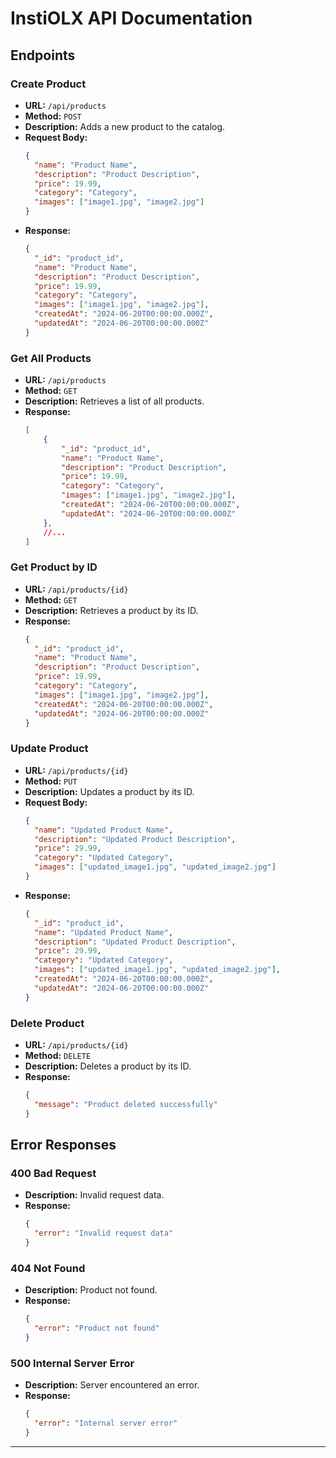 # InstiOLX API Documentation

## Endpoints

### Create Product

- **URL:** `/api/products`
- **Method:** `POST`
- **Description:** Adds a new product to the catalog.
- **Request Body:**
  ```json
  {
    "name": "Product Name",
    "description": "Product Description",
    "price": 19.99,
    "category": "Category",
    "images": ["image1.jpg", "image2.jpg"]
  }
  ```
- **Response:**
  ```json
  {
    "_id": "product_id",
    "name": "Product Name",
    "description": "Product Description",
    "price": 19.99,
    "category": "Category",
    "images": ["image1.jpg", "image2.jpg"],
    "createdAt": "2024-06-20T00:00:00.000Z",
    "updatedAt": "2024-06-20T00:00:00.000Z"
  }
  ```

### Get All Products

- **URL:** `/api/products`
- **Method:** `GET`
- **Description:** Retrieves a list of all products.
- **Response:**
  ```json
  [
      {
          "_id": "product_id",
          "name": "Product Name",
          "description": "Product Description",
          "price": 19.99,
          "category": "Category",
          "images": ["image1.jpg", "image2.jpg"],
          "createdAt": "2024-06-20T00:00:00.000Z",
          "updatedAt": "2024-06-20T00:00:00.000Z"
      },
      //...
  ]
  ```

### Get Product by ID

- **URL:** `/api/products/{id}`
- **Method:** `GET`
- **Description:** Retrieves a product by its ID.
- **Response:**
  ```json
  {
    "_id": "product_id",
    "name": "Product Name",
    "description": "Product Description",
    "price": 19.99,
    "category": "Category",
    "images": ["image1.jpg", "image2.jpg"],
    "createdAt": "2024-06-20T00:00:00.000Z",
    "updatedAt": "2024-06-20T00:00:00.000Z"
  }
  ```

### Update Product

- **URL:** `/api/products/{id}`
- **Method:** `PUT`
- **Description:** Updates a product by its ID.
- **Request Body:**
  ```json
  {
    "name": "Updated Product Name",
    "description": "Updated Product Description",
    "price": 29.99,
    "category": "Updated Category",
    "images": ["updated_image1.jpg", "updated_image2.jpg"]
  }
  ```
- **Response:**
  ```json
  {
    "_id": "product_id",
    "name": "Updated Product Name",
    "description": "Updated Product Description",
    "price": 29.99,
    "category": "Updated Category",
    "images": ["updated_image1.jpg", "updated_image2.jpg"],
    "createdAt": "2024-06-20T00:00:00.000Z",
    "updatedAt": "2024-06-20T00:00:00.000Z"
  }
  ```

### Delete Product

- **URL:** `/api/products/{id}`
- **Method:** `DELETE`
- **Description:** Deletes a product by its ID.
- **Response:**
  ```json
  {
    "message": "Product deleted successfully"
  }
  ```

## Error Responses

### 400 Bad Request

- **Description:** Invalid request data.
- **Response:**
  ```json
  {
    "error": "Invalid request data"
  }
  ```

### 404 Not Found

- **Description:** Product not found.
- **Response:**
  ```json
  {
    "error": "Product not found"
  }
  ```

### 500 Internal Server Error

- **Description:** Server encountered an error.
- **Response:**
  ```json
  {
    "error": "Internal server error"
  }
  ```

---


